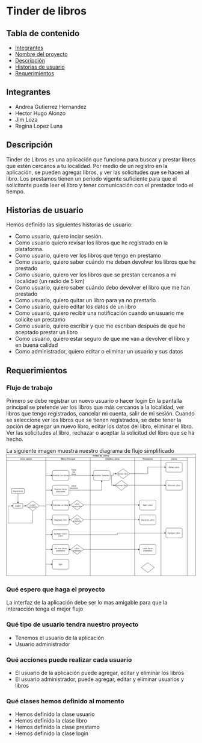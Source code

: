 # Tinder de libros

## Tabla de contenido

* [Integrantes](#integrantes)
* [Nombre del proyecto](#nombre-del-proyecto)  
* [Descripción](#Descripción)
* [Historias de usuario](#historias-de-usuario)  
* [Requerimientos](#requerimientos)

## Integrantes
- Andrea Gutierrez Hernandez
- Hector Hugo Alonzo
- Jim Loza
- Regina Lopez Luna

## Descripción
Tinder de Libros es una aplicación que funciona para buscar y prestar libros que estén cercanos
a tu localidad. Por medio de un registro en la aplicación, se pueden agregar libros, y ver las
solicitudes que se hacen al libro. Los prestamos tienen un periodo vigente suficiente para que
el solicitante pueda leer el libro y tener comunicación con el prestador todo el tiempo.

## Historias de usuario
Hemos definido las siguientes historias de usuario:
* Como usuario, quiero inciar sesión.
* Como usuario quiero revisar los libros que he registrado en la plataforma.
* Como usuario, quiero ver los libros que tengo en prestamo
* Como usuario, quiero saber cuándo me deben devolver los libros que he prestado
* Como usuario, quiero ver los libros que se prestan cercanos a mi localidad (un radio de 5 km)
* Como usuario, quiero saber cuándo debo devolver el libro que me han prestado
* Como usuario, quiero quitar un libro para ya no prestarlo
* Como usuario, quiero editar los datos de un libro
* Como usuario, quiero recibir una notificación cuando un usuario me solicite un prestamo
* Como usuario, quiero escribir y que me escriban después de que he aceptado prestar un libro
* Como usuario, quiero estar seguro de que me van a devolver el libro y en buena calidad
* Como administrador, quiero editar o eliminar un usuario y sus datos

## Requerimientos

### Flujo de trabajo
Primero se debe registrar un nuevo usuario o hacer login
En la pantalla principal se pretende ver los libros que más cercanos a la localidad, ver
libros que tengo registrados, cancelar mi cuenta, salir de mi sesión.
Cuando se seleccione ver los libros que se tienen registrados, se debe tener la opción de
agregar un nuevo libro, editar los datos del libro, eliminar el libro.
Ver las solicitudes al libro, rechazar o aceptar la solicitud del libro que se ha hecho.

La siguiente imagen muestra nuestro diagrama de flujo simplificado
![Diagrama de flujo](https://github.com/hhugoac/book-parakeet/blob/main/Diagrama-Flujo.png)

### Qué espero que haga el proyecto
La interfaz de la aplicación debe ser lo mas amigable para que la interacción tenga el mejor 
flujo

### Qué tipo de usuario tendra nuestro proyecto
- Tenemos el usuario de la aplicación
- Usuario administrador

### Qué acciones puede realizar cada usuario
- El usuario de la aplicación puede agregar, editar y eliminar los libros
- El usuario administrador, puede agregar, editar y eliminar usuarios y libros

### Qué clases hemos definido al momento
- Hemos definido la clase usuario
- Hemos definido la clase libro
- Hemos definido la clase prestamo
- Hemos definido la clase login


